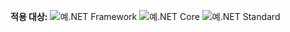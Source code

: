 <Token>**적용 대상:** ![예](media/yes-icon.png).NET Framework ![예](media/yes-icon.png).NET Core ![예](media/yes-icon.png).NET Standard </Token>
